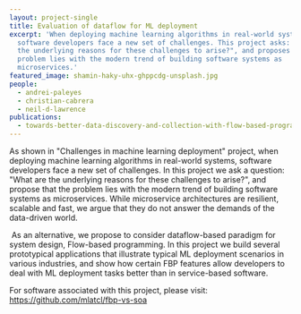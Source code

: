 ```yaml
---
layout: project-single
title: Evaluation of dataflow for ML deployment
excerpt: 'When deploying machine learning algorithms in real-world systems,
  software developers face a new set of challenges. This project asks: "What are
  the underlying reasons for these challenges to arise?", and proposes that the
  problem lies with the modern trend of building software systems as
  microservices.'
featured_image: shamin-haky-uhx-ghppcdg-unsplash.jpg
people:
  - andrei-paleyes
  - christian-cabrera
  - neil-d-lawrence
publications:
  - towards-better-data-discovery-and-collection-with-flow-based-programming
---
```

As shown in "Challenges in machine learning deployment" project, when deploying machine learning algorithms in real-world systems, software developers face a new set of challenges. In this project we ask a question: "What are the underlying reasons for these challenges to arise?", and propose that the problem lies with the modern trend of building software systems as microservices. While microservice architectures are resilient, scalable and fast, we argue that they do not answer the demands of the data-driven world.

 As an alternative, we propose to consider dataflow-based paradigm for system design, Flow-based programming. In this project we build several prototypical applications that illustrate typical ML deployment scenarios in various industries, and show how certain FBP features allow developers to deal with ML deployment tasks better than in service-based software.

For software associated with this project, please visit: <https://github.com/mlatcl/fbp-vs-soa>
